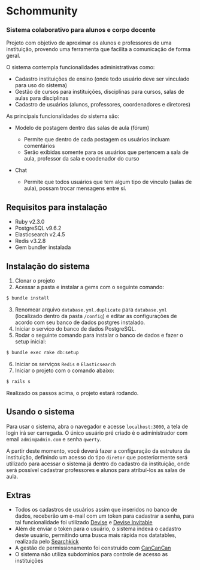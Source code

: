 # Schommunity
### Sistema colaborativo para alunos e corpo docente

Projeto com objetivo de aproximar os alunos e professores de uma instituição, provendo uma ferramenta que facilita a comunicação de forma geral.

O sistema contempla funcionalidades administrativas como:

* Cadastro instituições de ensino (onde todo usuário deve ser vinculado para uso do sistema)
* Gestão de cursos para instituições, disciplinas para cursos, salas de aulas para disciplinas
* Cadastro de usuários (alunos, professores, coordenadores e diretores)

As principais funcionalidades do sistema são:

* Modelo de postagem dentro das salas de aula (fórum)
  * Permite que dentro de cada postagem os usuários incluam comentários
  * Serão exibidas somente para os usuários que pertencem a sala de aula, professor da sala e coodenador do curso

* Chat
  * Permite que todos usuários que tem algum tipo de vinculo (salas de aula), possam trocar mensagens entre sí.

## Requisitos para instalação

* Ruby v2.3.0
* PostgreSQL v9.6.2
* Elasticsearch v2.4.5
* Redis v3.2.8
* Gem bundler instalada

## Instalação do sistema

1. Clonar o projeto
2. Acessar a pasta e instalar a gems com o seguinte comando:
```sh
$ bundle install
```
3. Renomear arquivo ``database.yml.duplicate`` para ``database.yml`` (localizado dentro da pasta ``/config``) e editar as configurações de acordo com seu banco de dados postgres instalado.
4. Iniciar o servico do banco de dados PostgreSQL.
5. Rodar o seguinte comando para instalar o banco de dados e fazer o setup inicial:
```sh
$ bundle exec rake db:setup
```
6. Iniciar os serviços ``Redis`` e ``Elasticsearch``
7. Iniciar o projeto com o comando abaixo:
```sh
$ rails s
```

Realizado os passos acima, o projeto estará rodando.

## Usando o sistema

Para usar o sistema, abra o navegador e acesse ``localhost:3000``, a tela de login irá ser carregada. O único usuário pré criado é o administrador com email ``admin@admin.com`` e senha ``qwerty``.

A partir deste momento, você deverá fazer a configuração da estrutura da instituição, definindo um acesso do tipo ``diretor`` que posteriormente será utilizado para acessar o sistema já dentro do cadastro da instituição, onde será possível cadastrar professores e alunos para atribuí-los as salas de aula.

## Extras
* Todos os cadastros de usuários assim que inseridos no banco de dados, receberão um e-mail com um token para cadastrar a senha, para tal funcionalidade foi utilizado [Devise](https://github.com/plataformatec/devise) e [Devise Invitable](https://github.com/scambra/devise_invitable)
* Além de enviar o token para o usuário, o sistema indexa o cadastro deste usuário, permitindo uma busca mais rápida nos datatables, realizada pelo [Searchkick](https://github.com/ankane/searchkick)
* A gestão de permissionamento foi construido com [CanCanCan](https://github.com/CanCanCommunity/cancancan)
* O sistema não utiliza subdomínios para controle de acesso as instituições

